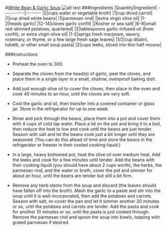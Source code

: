 #[White Bean & Garlic Soup](http://food52.com/recipes/2392-white-bean-garlic-soup)
![alt text](https://images.food52.com/jWHfOnocCUA7odAg7n6tn6GOaIQ=/753x502/426018a2-1808-4db6-93ea-ab91f6ca19bd--white_bean_garlic_soup.jpg)
###Ingredients
|Quantity|Ingredient|
----------:|:-------
|2|cups water or vegetable broth|
|1|cup diced carrot|
|1|cup dried white beans|
|1|parmesan rind|
||extra virgin olive oil|
|1-2|heads garlic|
|12-14|cloves garlic confit|
||Kosher or sea salt|
|6-8|small red-skinned potatoes, quartered|
|2|tablespoons garlic-infused oil (from confit), or extra virgin olive oil|
|1-2|sprigs fresh marjoram, savory, rosemary, or thyme, or a few large fresh sage leaves|
|1/2|cup ditalini, tubetti, or other small soup pasta|
|2|cups leeks, sliced into thin half-moons|

###Instructions

* Preheat the oven to 300.

* Separate the cloves from the head(s) of garlic, peel the cloves, and place them in a single layer in a small, shallow, ovenproof baking dish.

* Add just enough olive oil to cover the cloves, then place in the oven and cook 45 minutes to an hour, until the cloves are very soft.

* Cool the garlic and oil, then transfer into a covered container or glass jar.  Store in the refrigerator for up to one week.

* Rinse and pick through the beans, place them into a pot and cover them with 4 cups of cold tap water. Place a lid on the pot and bring it to a boil, then reduce the heat to low and cook until the beans are just tender. Season with salt and let the beans cook just a bit longer until they are seasoned. (You can do this ahead of time and store the beans in the refrigerator or freezer in their cooled cooking liquid.)

* In a large, heavy bottomed pot, heat the olive oil over medium heat. Add the leeks and cook for a few minutes until tender.  Add the beans with their cooking liquid (you should have about 2 cups worth), the herbs, the parmesan rind, and the water or broth, cover the pot and simmer for about an hour, until the beans are tender but still a bit firm.

* Remove any herb stems from the soup and discard (the leaves should have fallen off into the broth). Mash the garlic to a paste and stir into the soup until it is well-incorporated, then add the potatoes and carrots. Season with salt, re-cover the pan and let it simmer another 20 minutes or so, until the potatoes and carrots are tender. Add the pasta and cook for another 10 minutes or so, until the pasta is just cooked through. Remove the parmesan rind and spoon the soup into bowls, topping with grated parmesan if desired.